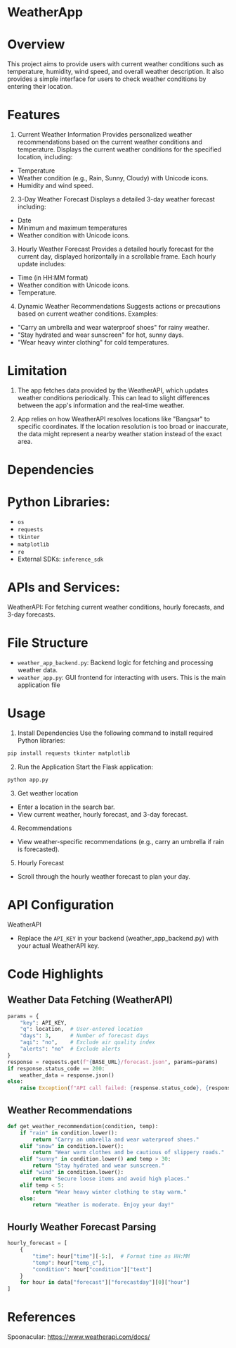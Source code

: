 # WeatherApp

# Overview
This project aims to provide users with current weather conditions such as temperature, humidity, wind speed, and overall weather description. It also provides a simple interface for users to check weather conditions by entering their location.

# Features
1. Current Weather Information
Provides personalized weather recommendations based on the current weather conditions and temperature.
Displays the current weather conditions for the specified location, including:
- Temperature
- Weather condition (e.g., Rain, Sunny, Cloudy) with Unicode icons.
- Humidity and wind speed.

2. 3-Day Weather Forecast
Displays a detailed 3-day weather forecast including:
- Date
- Minimum and maximum temperatures
- Weather condition with Unicode icons.
  
3. Hourly Weather Forecast
Provides a detailed hourly forecast for the current day, displayed horizontally in a scrollable frame.
Each hourly update includes:
- Time (in HH:MM format)
- Weather condition with Unicode icons.
- Temperature.   

4. Dynamic Weather Recommendations
Suggests actions or precautions based on current weather conditions. Examples:
- "Carry an umbrella and wear waterproof shoes" for rainy weather.
- "Stay hydrated and wear sunscreen" for hot, sunny days.
- "Wear heavy winter clothing" for cold temperatures.
  
# Limitation
1. The app fetches data provided by the WeatherAPI, which updates weather conditions periodically. This can lead to slight differences between the app's information and the real-time 
   weather.

2. App relies on how WeatherAPI resolves locations like "Bangsar" to specific coordinates. If the location resolution is too broad or inaccurate, the data might represent a nearby weather 
   station instead of the exact area.

# Dependencies
# Python Libraries:
- `os`
- `requests`
- `tkinter`
- `matplotlib`
- `re`
- External SDKs: `inference_sdk`

# APIs and Services:
WeatherAPI: For fetching current weather conditions, hourly forecasts, and 3-day forecasts.

# File Structure
- `weather_app_backend.py`: Backend logic for fetching and processing weather data.
- `weather_app.py`: GUI frontend for interacting with users. This is the main application file

# Usage
1. Install Dependencies Use the following command to install required Python libraries:
```bash
pip install requests tkinter matplotlib
```
2. Run the Application
   Start the Flask application:
```bash
python app.py
```

3. Get weather location

- Enter a location in the search bar.
- View current weather, hourly forecast, and 3-day forecast.

4. Recommendations
- View weather-specific recommendations (e.g., carry an umbrella if rain is forecasted).

5. Hourly Forecast
- Scroll through the hourly weather forecast to plan your day.
  
# API Configuration
WeatherAPI
- Replace the `API_KEY` in your backend (weather_app_backend.py) with your actual WeatherAPI key.

# Code Highlights
## Weather Data Fetching (WeatherAPI)
```python
params = {
    "key": API_KEY,
    "q": location,  # User-entered location
    "days": 3,      # Number of forecast days
    "aqi": "no",    # Exclude air quality index
    "alerts": "no"  # Exclude alerts
}
response = requests.get(f"{BASE_URL}/forecast.json", params=params)
if response.status_code == 200:
    weather_data = response.json()
else:
    raise Exception(f"API call failed: {response.status_code}, {response.text}")
```
    
## Weather Recommendations
```python
def get_weather_recommendation(condition, temp):
    if "rain" in condition.lower():
        return "Carry an umbrella and wear waterproof shoes."
    elif "snow" in condition.lower():
        return "Wear warm clothes and be cautious of slippery roads."
    elif "sunny" in condition.lower() and temp > 30:
        return "Stay hydrated and wear sunscreen."
    elif "wind" in condition.lower():
        return "Secure loose items and avoid high places."
    elif temp < 5:
        return "Wear heavy winter clothing to stay warm."
    else:
        return "Weather is moderate. Enjoy your day!"
```

## Hourly Weather Forecast Parsing
```python
hourly_forecast = [
    {
        "time": hour["time"][-5:],  # Format time as HH:MM
        "temp": hour["temp_c"],
        "condition": hour["condition"]["text"]
    }
    for hour in data["forecast"]["forecastday"][0]["hour"]
]
```

# References
Spoonacular: 
https://www.weatherapi.com/docs/

